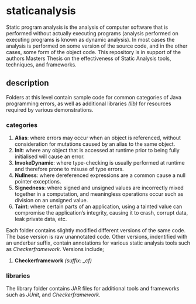 # staticanalysis
Static program analysis is the analysis of computer software that is performed without 
actually executing programs (analysis performed on executing programs is known as 
dynamic analysis). In most cases the analysis is performed on some version of the source 
code, and in the other cases, some form of the object code.
This repository is in support of the authors Masters Thesis on the effectiveness of 
Static Analysis tools, techniques, and frameworks.

## description
Folders at this level contain sample code for common categories of Java programming 
errors, as well as additional libraries _(lib)_ for resources required by various 
demonstrations. 

### categories
1) **Alias**: where errors may occur when an object is referenced, without consideration 
for mutations caused by an alias to the same object.
2) **Init**: where any object that is accessed at runtime prior to being fully 
initialised will cause an error.
3) **InvokeDynamic**: where type-checking is usually performed at runtime and therefore
prone to misuse of type errors.
4) **Nullness**: where dereferenced expressions are a common cause a null pointer 
exceptions.
5) **Signedness**: where signed and unsigned values are incorrectly mixed together in a
computation, and meaningless operations occur such as division on an unsigned value. 
6) **Taint**: where certain parts of an application, using a tainted value can 
compromise the application’s integrity, causing it to crash, corrupt data, leak private 
data, etc.

Each folder contains slightly modified different versions of the same code. The base 
version is raw unannotated code. Other versions, indentified with an underbar suffix, 
contain annotations for various static analysis tools such as _Checkerframework_. 
Versions include;
1) **Checkerframework** _(suffix: \_cf)_

### libraries
The library folder contains JAR files for additional tools and frameworks such as _JUnit_,
and _Checkerframework_.
